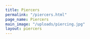 ```yaml
---
title: Piercers
permalink: "/piercers.html"
page_name: Piercers
main_image: "/uploads/piercing.jpg"
layout: piercers
---
```



